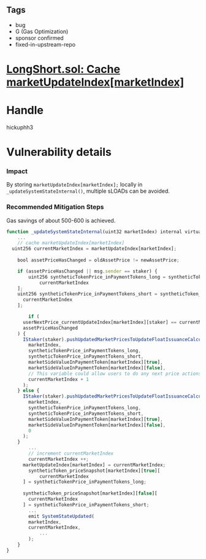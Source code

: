 ## Tags

- bug
- G (Gas Optimization)
- sponsor confirmed
- fixed-in-upstream-repo

# [LongShort.sol: Cache marketUpdateIndex[marketIndex]](https://github.com/code-423n4/2021-08-floatcapital-findings/issues/58) 

# Handle

hickuphh3


# Vulnerability details

### Impact

By storing `marketUpdateIndex[marketIndex];` locally in `_updateSystemStateInternal()`, multiple sLOADs can be avoided.

### Recommended Mitigation Steps

Gas savings of about 500-600 is achieved.

```jsx
function _updateSystemStateInternal(uint32 marketIndex) internal virtual requireMarketExists(marketIndex) {
	...
	// cache marketUpdateIndex[marketIndex]
  uint256 currentMarketIndex = marketUpdateIndex[marketIndex];
	
	bool assetPriceHasChanged = oldAssetPrice != newAssetPrice;

	if (assetPriceHasChanged || msg.sender == staker) {
		uint256 syntheticTokenPrice_inPaymentTokens_long = syntheticToken_priceSnapshot[marketIndex][true][
			currentMarketIndex
    ];
    uint256 syntheticTokenPrice_inPaymentTokens_short = syntheticToken_priceSnapshot[marketIndex][false][
      currentMarketIndex
    ];

		if (
      userNextPrice_currentUpdateIndex[marketIndex][staker] == currentMarketIndex + 1 &&
      assetPriceHasChanged
    ) {
      IStaker(staker).pushUpdatedMarketPricesToUpdateFloatIssuanceCalculations(
        marketIndex,
        syntheticTokenPrice_inPaymentTokens_long,
        syntheticTokenPrice_inPaymentTokens_short,
        marketSideValueInPaymentToken[marketIndex][true],
        marketSideValueInPaymentToken[marketIndex][false],
        // This variable could allow users to do any next price actions in the future (not just synthetic side shifts)
        currentMarketIndex + 1
      );
    } else {
      IStaker(staker).pushUpdatedMarketPricesToUpdateFloatIssuanceCalculations(
        marketIndex,
        syntheticTokenPrice_inPaymentTokens_long,
        syntheticTokenPrice_inPaymentTokens_short,
        marketSideValueInPaymentToken[marketIndex][true],
        marketSideValueInPaymentToken[marketIndex][false],
        0
      );
    }
		...
		// increment currentMarketIndex
		currentMarketIndex ++;
	  marketUpdateIndex[marketIndex] = currentMarketIndex;
		syntheticToken_priceSnapshot[marketIndex][true][
			currentMarketIndex
	  ] = syntheticTokenPrice_inPaymentTokens_long;
	
	  syntheticToken_priceSnapshot[marketIndex][false][
	    currentMarketIndex
	  ] = syntheticTokenPrice_inPaymentTokens_short;
		...
		emit SystemStateUpdated(
	    marketIndex,
	    currentMarketIndex,
			...
		);
	}
}
```

